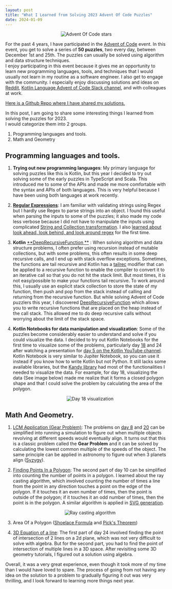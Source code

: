 ```yaml
---
layout: post
title: "What I Learned from Solving 2023 Advent Of Code Puzzles"
date: 2024-01-09
---
```


<p align="center">  
 <img src="/img/advent_of_code_ozioma_stars.png" alt="Advent Of Code stars">  
</p>  

For the past 4 years, I have participated in the [Advent of Code](https://adventofcode.com/2023/about) event. In this event, you get to solve a series of **50 puzzles**, two every day, between December 1st and 25th. The puzzles can usually be solved using algorithm and data structure techniques.  
I enjoy participating in this event because it gives me an opportunity to learn new programming languages, tools, and techniques that I would usually not learn in my routine as a software engineer. I also get to engage with the community. I especially enjoy discussing solutions and ideas on [Reddit](https://www.reddit.com/r/adventofcode/), [Kotlin Language Advent of Code Slack channel](https://kotlinlang.slack.com/archives/C87V9MQFK), and with colleagues at work.

[Here is a Github Repo where I have shared my solutions.](https://github.com/Oziomajnr/AdventOfCodeSolutions/tree/main/solutions/src/2023)

In this post, I am going to share some interesting things I learned from solving the puzzles for 2023.  
I would categorize them into 2 groups.

1. Programming languages and tools.
2. Math and Geometry

## Programming languages and tools.

1. **Trying out new programming languages**:  My primary language for solving puzzles like this is Kotlin, but this year I decided to try out solving some of the early puzzles in TypeScript and Scala. This introduced me to some of the APIs and made me more comfortable with the syntax and APIs of both languages. This is very helpful because I have been using both languages at work recently.

2. [**Regular Expressions**](https://en.wikipedia.org/wiki/Regular_expression#): I am familiar with validating strings using Regex but I hardly use Regex to parse strings into an object. I found this useful when parsing the inputs to some of the puzzles; it also made my code less verbose because I did not have to manipulate the inputs using complicated [String and Collection transformation](https://kotlinlang.org/docs/collection-transformations.html#string-representation). I also [learned about look ahead, look behind, and look around regex](https://www.regular-expressions.info/lookaround.html) for the first time.

3. **Kotlin** [**DeepRecursiveFunction
   **](https://kotlinlang.org/api/latest/jvm/stdlib/kotlin/-deep-recursive-function/) : When solving algorithm and data structure problems, I often prefer using recursion instead of mutable collections, but with some problems, this often results in some deep recursive calls, and I end up with stack overflow exceptions. Sometimes, the functions are tail recursive and Kotlin has a [tailrec](https://kotlinlang.org/docs/functions.html#tail-recursive-functions) modifier that can be applied to a recursive function to enable the compiler to convert it to an iterative call so that you do not hit the stack limit. But most times, it is not easy/possible to make your functions tail recursive. To work around this, I usually use an explicit stack collection to store the state of my function, then push and pop from the stack instead of calling and returning from the recursive function. But while solving Advent of Code puzzlers this year, I discovered [DeepRecursiveFunction](https://kotlinlang.org/api/latest/jvm/stdlib/kotlin/-deep-recursive-function/) which allows you to write recursive functions that are placed on the heap instead of the call stack. This allowed me to do deep recursive calls without worrying about the limit of the stack space.

4. **Kotlin Notebooks for data manipulation and visualization**:  Some of the puzzles become considerably easier to understand and solve if you could visualize the data. I decided to try out Kotlin Notebooks for the first time to visualize some of the problems, particularly day [18](https://adventofcode.com/2023/day/18) and 24 after watching a presentation for [day 5 on the Kotlin YouTube channel](https://www.youtube.com/watch?v=gLuXUlc6CnE). Kotlin Notebook is very similar to Jupiter Notebook, so you can use it instead if you know how to write Kotlin but not Python. It still lacks some available libraries, but the [Kandy library](https://kotlin.github.io/kandy/welcome.html) had most of the functionalities I needed to visualize the data. For example, for day 18, visualizing the data (See image below) made me realize that it forms a closed polygon shape and that I could solve the problem by calculating the area of the polygon.

    <p align="center">  
     <img src="/img/advent_of_code_map.png" alt="Day 18 visualization">  
    </p>  

## Math And Geometry.

1. [LCM Application (Gear Problem)](https://en.wikipedia.org/wiki/Least_common_multiple#Gears_problem):  The problems on [day 8](https://adventofcode.com/2023/day/8) and [20](https://adventofcode.com/2023/day/20) can be simplified into running a simulation to figure out when multiple objects revolving at different speeds would eventually align. It turns out that this is a classic problem called the **Gear Problem** and it can be solved by calculating the lowest common multiple of the speeds of the object. The same principle can be applied in astronomy to figure out when 3 planets align ([Syzygy](https://en.wikipedia.org/wiki/Syzygy_%28astronomy%29)).

2. [Finding Points In a Polygon](https://en.wikipedia.org/wiki/Point_in_polygon#Ray_casting_algorithm): The second part of day 10 can be simplified into counting the number of points in a polygon. I learned about the ray casting algorithm, which involved counting the number of times a line from the point in any direction touches a point on the edge of the polygon. If it touches it an even number of times, then the point is outside of the polygon; if it touches it an odd number of times, then the point is in the polygon. A similar algorithm is applied in [SVG generation](https://en.wikipedia.org/wiki/Point_in_polygon#SVG).

    <p align="center">  
     <img src="/img/ray_casting.png" alt="Ray casting algorithm">  
    </p>

3. Area Of a Polygon ([Shoelace Formula](https://en.wikipedia.org/wiki/Shoelace_formula) and [Pick's  Theorem](https://en.wikipedia.org/wiki/Pick%27s_theorem))

4. [3D Equation of a line](https://www.youtube.com/watch?v=uXnWQIumLNA): The first part of day 24 involved finding the point of intersection of 2 lines on a 2d plane, which was not very difficult to solve with algebra. But for the second part, you had to find the point of intersection of multiple lines in a 3D space. After revisiting some 3D geometry tutorials, I figured out a solution using algebra.

Overall, it was a very great experience, even though it took more of my time than I would have loved to spare. The process of going from not having any idea on the solution to a problem to gradually figuring it out was very thrilling, and I look forward to learning more things next year.
